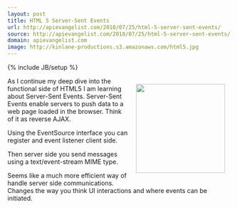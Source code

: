```yaml
---
layout: post
title: HTML 5 Server-Sent Events
url: http://apievangelist.com/2010/07/25/html-5-server-sent-events/
source: http://apievangelist.com/2010/07/25/html-5-server-sent-events/
domain: apievangelist.com
image: http://kinlane-productions.s3.amazonaws.com/html5.jpg
---
```

{% include JB/setup %}<p><img class="alignnone" style="padding: 15px;" title="HTML5" src="http://kinlane-productions.s3.amazonaws.com/html5.jpg" alt="" width="200" align="right" />As I continue my deep dive into the functional side of HTML5 I am learning about Server-Sent Events. Server-Sent Events enable servers to push data to a web page loaded in the browser.  Think of it as reverse AJAX.<p></p>
Using the EventSource interface you can register and event listener client side.<p></p>
Then server side you send messages using a text/event-stream MIME type.<p></p>
Seems like a much more efficient way of handle server side communications. Changes the way you think UI interactions and where events can be initiated.</p>
